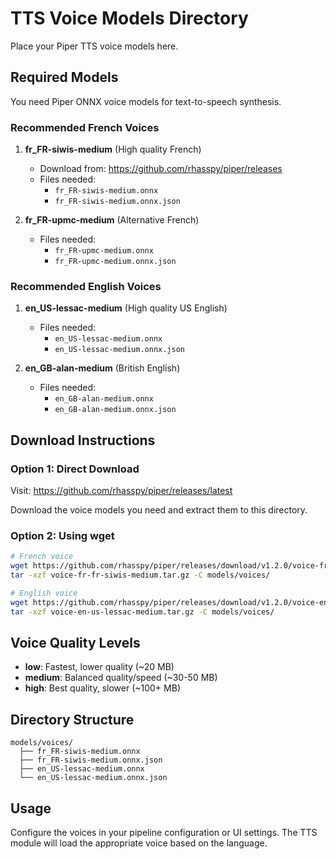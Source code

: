 # TTS Voice Models Directory

Place your Piper TTS voice models here.

## Required Models

You need Piper ONNX voice models for text-to-speech synthesis.

### Recommended French Voices

1. **fr_FR-siwis-medium** (High quality French)
   - Download from: https://github.com/rhasspy/piper/releases
   - Files needed:
     - `fr_FR-siwis-medium.onnx`
     - `fr_FR-siwis-medium.onnx.json`

2. **fr_FR-upmc-medium** (Alternative French)
   - Files needed:
     - `fr_FR-upmc-medium.onnx`
     - `fr_FR-upmc-medium.onnx.json`

### Recommended English Voices

1. **en_US-lessac-medium** (High quality US English)
   - Files needed:
     - `en_US-lessac-medium.onnx`
     - `en_US-lessac-medium.onnx.json`

2. **en_GB-alan-medium** (British English)
   - Files needed:
     - `en_GB-alan-medium.onnx`
     - `en_GB-alan-medium.onnx.json`

## Download Instructions

### Option 1: Direct Download

Visit: https://github.com/rhasspy/piper/releases/latest

Download the voice models you need and extract them to this directory.

### Option 2: Using wget

```bash
# French voice
wget https://github.com/rhasspy/piper/releases/download/v1.2.0/voice-fr-fr-siwis-medium.tar.gz
tar -xzf voice-fr-fr-siwis-medium.tar.gz -C models/voices/

# English voice
wget https://github.com/rhasspy/piper/releases/download/v1.2.0/voice-en-us-lessac-medium.tar.gz
tar -xzf voice-en-us-lessac-medium.tar.gz -C models/voices/
```

## Voice Quality Levels

- **low**: Fastest, lower quality (~20 MB)
- **medium**: Balanced quality/speed (~30-50 MB)
- **high**: Best quality, slower (~100+ MB)

## Directory Structure

```
models/voices/
  ├── fr_FR-siwis-medium.onnx
  ├── fr_FR-siwis-medium.onnx.json
  ├── en_US-lessac-medium.onnx
  └── en_US-lessac-medium.onnx.json
```

## Usage

Configure the voices in your pipeline configuration or UI settings.
The TTS module will load the appropriate voice based on the language.
